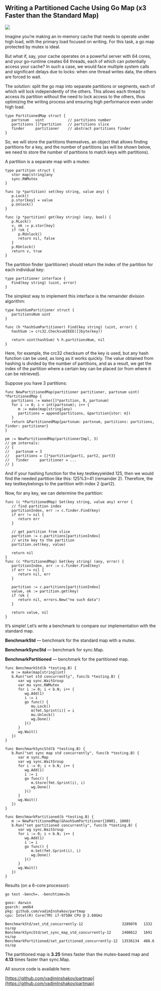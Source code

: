 
## Writing a Partitioned Cache Using Go Map (x3 Faster than the Standard Map)

![](https://cdn-images-1.medium.com/max/2048/1*y3HSIiJRa5UxtBFrczEv3Q.png)

Imagine you’re making an in-memory cache that needs to operate under high load, with the primary load focused on writing. For this task, a go map protected by mutex is ideal.

But what if, say, your cache operates on a powerful server with 64 cores, and your go-runtime creates 64 threads, each of which can potentially access your cache? In such a case, we would face multiple system calls and significant delays due to locks: when one thread writes data, the others are forced to wait.

The solution: split the go map into separate partitions or segments, each of which will lock independently of the others. This allows each thread to access its partition without the need to lock access to the others, thus optimizing the writing process and ensuring high performance even under high load.

    type PartitionedMap struct {
       partsnum   uint           // partitions number
       partitions []*partition   // partitions slice
       finder     partitioner    // abstract partitions finder
    }

So, we will store the partitions themselves, an object that allows finding partitions for a key, and the number of partitions (as will be shown below, we need to store the number of partitions to match keys with partitions).

A partition is a separate map with a mutex:

    type partition struct {
       stor map[string]any
       sync.RWMutex
    }
    
    func (p *partition) set(key string, value any) {
       p.Lock()
       p.stor[key] = value
       p.Unlock()
    }
    
    func (p *partition) get(key string) (any, bool) {
       p.RLock()
       v, ok := p.stor[key]
       if !ok {
          p.RUnlock()
          return nil, false
       }
       p.RUnlock()
       return v, true
    }

The partition finder (partitioner) should return the index of the partition for each individual key:

    type partitioner interface {
       Find(key string) (uint, error)
    }

The simplest way to implement this interface is the remainder division algorithm:

    type hashSumPartitioner struct {
       partitionsNum uint
    }
    
    func (h *hashSumPartitioner) Find(key string) (uint, error) {
       hashSum := crc32.ChecksumIEEE([]byte(key))
    
       return uint(hashSum) % h.partitionsNum, nil
    }

Here, for example, the crc32 checksum of the key is used, but any hash function can be used, as long as it works quickly. The value obtained from hashing is divided by the number of partitions, and as a result, we get the index of the partition where a certain key can be placed (or from where it can be retrieved).

Suppose you have 3 partitions:

    func NewPartitionedMap(partitioner partitioner, partsnum uint) *PartitionedMap {
       partitions := make([]*partition, 0, partsnum)
       for i := 0; i < int(partsnum); i++ {
          m := make(map[string]any)
          partitions = append(partitions, &partition{stor: m})
       }
       return &PartitionedMap{partsnum: partsnum, partitions: partitions, finder: partitioner}
    }
    
    pm := NewPartitionedMap(partitionerImpl, 3)
    // pm internals:
    // {
    //   partsnum = 3         
    //   partitions = []*partition{part1, part2, part3}
    //   finder     partitioner = ...
    // }

And if your hashing function for the key testkeyyielded 125, then we would find the needed partition like this: 125%3=41 (remainder 2). Therefore, the key testkeybelongs to the partition with index 2 (part2).

Now, for any key, we can determine the partition:

    func (c *PartitionedMap) Set(key string, value any) error {
       // find partition index
       partitionIndex, err := c.finder.Find(key)
       if err != nil {
          return err
       }
    
       // get partition from slice
       partition := c.partitions[partitionIndex]
       // write key to the partition
       partition.set(key, value)
    
       return nil
    }
    func (c *PartitionedMap) Get(key string) (any, error) {
       partitionIndex, err := c.finder.Find(key)
       if err != nil {
          return nil, err
       }
    
       partition := c.partitions[partitionIndex]
       value, ok := partition.get(key)
       if !ok {
          return nil, errors.New("no such data")
       }
    
       return value, nil
    }

It’s simple! Let’s write a benchmark to compare our implementation with the standard map.

**BenchmarkStd** — benchmark for the standard map with a mutex.

**BenchmarkSyncStd** — benchmark for sync.Map.

**BenchmarkPartitioned** — benchmark for the partitioned map.

    func BenchmarkStd(b *testing.B) {
       m := make(map[string]int)
       b.Run("set std concurrently", func(b *testing.B) {
          var wg sync.WaitGroup
          var mu sync.RWMutex
          for i := 0; i < b.N; i++ {
             wg.Add(1)
             i := i
             go func() {
                mu.Lock()
                m[fmt.Sprint(i)] = i
                mu.Unlock()
                wg.Done()
             }()
          }
          wg.Wait()
       })
    }
    
    func BenchmarkSyncStd(b *testing.B) {
       b.Run("set sync map std concurrently", func(b *testing.B) {
          var m sync.Map
          var wg sync.WaitGroup
          for i := 0; i < b.N; i++ {
             wg.Add(1)
             i := i
             go func() {
                m.Store(fmt.Sprint(i), i)
                wg.Done()
             }()
          }
          wg.Wait()
       })
    }
    
    func BenchmarkPartitioned(b *testing.B) {
       m := NewPartitionedMap(&hashSumPartitioner{1000}, 1000)
       b.Run("set partitioned concurrently", func(b *testing.B) {
          var wg sync.WaitGroup
          for i := 0; i < b.N; i++ {
             wg.Add(1)
             i := i
             go func() {
                m.Set(fmt.Sprint(i), i)
                wg.Done()
             }()
          }
          wg.Wait()
       })
    }

Results (on a 6-core processor):

    go test -bench=. -benchtime=3s
    
    goos: darwin
    goarch: amd64
    pkg: github.com/vadimInshakov/partmap
    cpu: Intel(R) Core(TM) i7-9750H CPU @ 2.60GHz
    
    BenchmarkStd/set_std_concurrently-12                  3289076   1332 ns/op
    BenchmarkSyncStd/set_sync_map_std_concurrently-12     2408612   1691 ns/op
    BenchmarkPartitioned/set_partitioned_concurrently-12  13536134  408.6 ns/op

The partitioned map is **3.25** times faster than the mutex-based map and **4.13** times faster than sync.Map.

All source code is available here:

[https://github.com/vadiminshakov/partmap](https://github.com/vadimInshakov/partmap)
